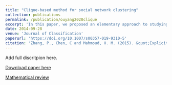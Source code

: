 ```yaml
---
title: "Clique-based method for social network clustering"
collection: publications
permalink: /publication/ouyang2020clique
excerpt: 'In this paper, we proposed an elementary approach to studying two-color urn model. The dynamic of the urns was characterized via the moments. The exact moments include Stirling numbers of the second second kind. The asymptoic moments were derived as well.'
date: 2014-09-28
venue: 'Journal of Classification'
paperurl: 'https://doi.org/10.1007/s00357-019-9310-5'
citation: 'Zhang, P., Chen, C and Mahmoud, H. M. (2015). &quot;Explicit characterization of moments of balanced triangular Pólya urns by an elementary approach.&quot; <i>Statistics & Probability Letters</i>, <b>96</b>, 149--153.'
---
```

Add full discritpion here.

[Download paper here](https://doi.org/10.1016/j.spl.2014.09.016)

[Mathematical review](https://mathscinet.ams.org/mathscinet-getitem?mr=3281759)
